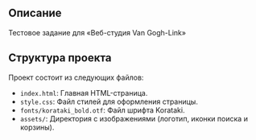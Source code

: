 ## Описание

Тестовое задание для «Веб-студия Van Gogh-Link»

## Структура проекта

Проект состоит из следующих файлов:

- `index.html`: Главная HTML-страница.
- `style.css`: Файл стилей для оформления страницы.
- `fonts/korataki_bold.otf`: Файл шрифта Korataki.
- `assets/`: Директория с изображениями (логотип, иконки поиска и корзины).
